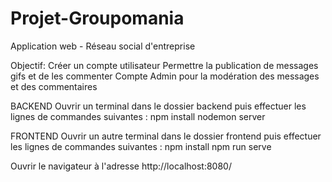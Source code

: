 # Projet-Groupomania

Application web - Réseau social d'entreprise

Objectif:
Créer un compte utilisateur
Permettre la publication de messages gifs et de les commenter
Compte Admin pour la modération des messages et des commentaires

BACKEND
Ouvrir un terminal dans le dossier backend puis effectuer les lignes de commandes suivantes :
npm install
nodemon server

FRONTEND
Ouvrir un autre terminal dans le dossier frontend puis effectuer les lignes de commandes suivantes :
npm install
npm run serve

Ouvrir le navigateur à l'adresse http://localhost:8080/